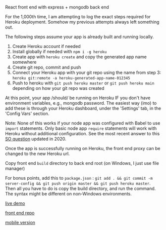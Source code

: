 React front end with express + mongodb back end

For the 1,000th time, I am attempting to log the exact steps required for Heroku deployment. Somehow my previous attempts always left something out.

The following steps assume your app is already built and running locally.

1. Create Heroku account if needed
2. Install globally if needed with `npm i -g heroku`
3. Create app with `heroku create` and copy the generated app name somewhere
4. Create git repo, commit and push
5. Connect your Heroku app with your git repo using the name from step 3:
   `heroku git:remote -a heroku-generated-app-name-012345`
6. Push to heroku with `git push heroku master` or `git push heroku main` depending on how your git repo was created

At this point, your app /should/ be running on Heroku IF you don't have environment variables, e.g., mongodb password. The easiest way (imo) to add these is through your Heroku dashboard, under the 'Settings' tab, in the 'Config Vars' section.

Note: None of this works if your node app was configured with Babel to use `import` statements. Only basic node app `require` statements will work with Heroku without additional configuration. See the most recent answer to this [SO question](https://stackoverflow.com/questions/36781542/package-json-start-script-babel-node-not-found-on-heroku-deploy/56894885) updated in 2020.

Once the app is successfully running on Heroku, the front end proxy can be changed to the new Heroku url.

Copy front end `build` directory to back end root (on Windows, I just use file manager)

For bonus points, add this to `package.json` : `git add . && git commit -m server-config && git push origin master && git push heroku master`. Then all you have to do is copy the build directory, and run the command. The syntax might be different on non-Windows environments.

[live demo](https://sheltered-scrubland-08732.herokuapp.com/)

[front end repo](https://github.com/I-keep-trying/countries3.1)

[mobile version](https://countries-mobile.herokuapp.com/)
